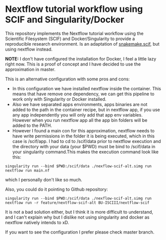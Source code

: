 # Nextflow tutorial workflow using SCIF and Singularity/Docker
This repository implements the Nextflow tutorial workflow using the Scientific Filesystem (SCIF) and Docker/Singularity to provide a reproducible research environment. Is an adaptation of [snakemake.scif](https://github.com/sci-f/snakemake.scif), but using nextflow instead.

**NOTE:** I don't have configured the installation for Docker, I feel a little lazy right now.  This is a proof of concept and I have decided to use the approximation in master.

This is an alternative configuration with some pros and cons:
- In this configuration we have installed nextflow inside the container. This means that have remove one dependency, we can get this pipeline to work only with Singularity or Docker installed.
- Also we have separated apps environments, apps binaries are not added to the path in the container recipe, but in nextflow app, if you use any app independently you will only add that app env variables. However when you run nextflow app all the app bin folders will be added to the PATH.
- However I found a main con for this approximation, nextflow needs to have write permissions in the folder it is being executed, which in this case is /scif/app. I had to cd to /scif/data prior to nextflow execution and the directory with your data (your $PWD) must be bind to /scif/data in your singularity command.This makes the execution command look like this:

```
singularity run --bind $PWD:/scif/data ./nexflow-scif-alt.simg run nextflow run main.nf
```
which I personally don't like so much. 

Also, you could do it pointing to Github repository:

```
singularity run --bind $PWD:/scif/data ./nexflow-scif-alt.simg run nextflow run -r feature/nextflow-scif-alt BU-ISCIII/nextflow-scif
```
It is not a bad solution either, but I think it is more difficult to understand, and I can't explain why but I dislike not using singularity and docker as nextflow natively intends to xD.

If you want to see the configuration I prefer please check master branch.
